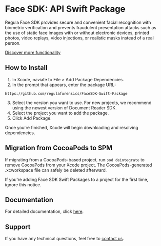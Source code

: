 # Face SDK: API Swift Package

Regula Face SDK provides secure and convenient facial recognition with biometric verification and prevents fraudulent presentation attacks such as the use of static face images with or without electronic devices, printed photos, video replays, video injections, or realistic masks instead of a real person.

[Discover more functionality](https://regulaforensics.com/products/face-recognition-sdk/)

## How to Install

1. In Xcode, naviate to File > Add Package Dependencies.
2. In the prompt that appears, enter the package URL:

```
https://github.com/regulaforensics/FaceSDK-Swift-Package
```
   
3. Select the version you want to use. For new projects, we recommend using the newest version of Document Reader SDK.
4. Select the project you want to add the package.
5. Click Add Package.

Once you're finished, Xcode will begin downloading and resolving dependencies.

## Migration from CocoaPods to SPM

If migrating from a CocoaPods-based project, run `pod deintegrate` to remove CocoaPods from your Xcode project. The CocoaPods-generated .xcworkspace file can safely be deleted afterward. 

If you're adding Face SDK Swift Packages to a project for the first time, ignore this notice.

## Documentation

For detailed documentation, click [here](https://docs.regulaforensics.com/).

## Support

If you have any technical questions, feel free to [contact us](https://support.regulaforensics.com/hc/requests/new).
